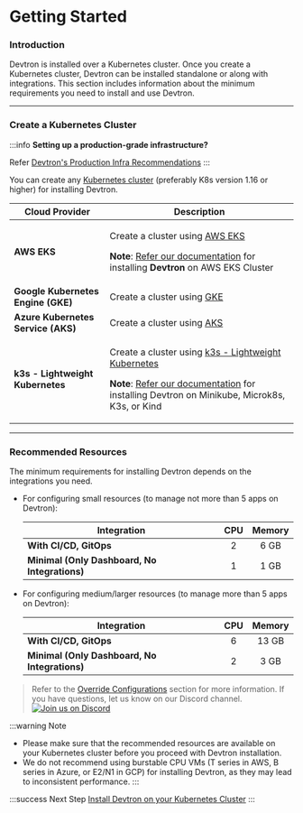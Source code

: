 # Getting Started

### Introduction

Devtron is installed over a Kubernetes cluster. Once you create a Kubernetes cluster, Devtron can be installed standalone or along with integrations. This section includes information about the minimum requirements you need to install and use Devtron.

---

### Create a Kubernetes Cluster

:::info 
**Setting up a production-grade infrastructure?**

Refer [Devtron's Production Infra Recommendations](../install/prod-infra.md)
:::

You can create any [Kubernetes cluster](https://kubernetes.io/docs/tutorials/kubernetes-basics/create-cluster/) (preferably K8s version 1.16 or higher) for installing Devtron.

| Cloud Provider                     | Description                                                                                                                                                                                                                                                                                                                                                                                           |
| ---------------------------------- | ----------------------------------------------------------------------------------------------------------------------------------------------------------------------------------------------------------------------------------------------------------------------------------------------------------------------------------------------------------------------------------------------------- |
| **AWS EKS**                        | <p>Create a cluster using <a href="https://docs.aws.amazon.com/eks/latest/userguide/getting-started-console.html">AWS EKS</a></p><p><strong>Note</strong>: <a href="http://github.com/devtron-labs/devtron/blob/b33a37bb608d07966c8f8b89e4f59287db873c6c/docs/setup/install/install-devtron-on-aws-eks.md">Refer our documentation</a> for installing <strong>Devtron</strong> on AWS EKS Cluster</p> |
| **Google Kubernetes Engine (GKE)** | Create a cluster using [GKE](https://cloud.google.com/kubernetes-engine/)                                                                                                                                                                                                                                                                                                                             |
| **Azure Kubernetes Service (AKS)** | Create a cluster using [AKS](https://learn.microsoft.com/en-us/azure/aks/)                                                                                                                                                                                                                                                                                                                            |
| **k3s - Lightweight Kubernetes**   | <p>Create a cluster using <a href="https://devtron.ai/blog/deploy-your-applications-over-k3s-lightweight-kubernetes-in-no-time/">k3s - Lightweight Kubernetes</a></p><p><strong>Note</strong>: <a href="../install/devtron-oss.md">Refer our documentation</a> for installing Devtron on Minikube, Microk8s, K3s, or Kind</p>                                                                         |

---

### Recommended Resources

The minimum requirements for installing Devtron depends on the integrations you need.

*   For configuring small resources (to manage not more than 5 apps on Devtron):

    | Integration                                   | CPU | Memory |
    | --------------------------------------------- | :-: | :----: |
    | **With CI/CD, GitOps**                        |  2  |  6 GB  |
    | **Minimal (Only Dashboard, No Integrations)** |  1  |  1 GB  |
*   For configuring medium/larger resources (to manage more than 5 apps on Devtron):

    | Integration                                   | CPU | Memory |
    | --------------------------------------------- | :-: | :----: |
    | **With CI/CD, GitOps**                        |  6  |  13 GB |
    | **Minimal (Only Dashboard, No Integrations)** |  2  |  3 GB  |

> Refer to the [Override Configurations](../install/override-default-devtron-installation-configs.md) section for more information. If you have questions, let us know on our Discord channel. [![Join us on Discord](https://img.shields.io/badge/Join%20us%20on-Discord-e01563.svg)](https://discord.gg/jsRG5qx2gp)

:::warning Note
* Please make sure that the recommended resources are available on your Kubernetes cluster before you proceed with Devtron installation.
* We do not recommend using burstable CPU VMs (T series in AWS, B series in Azure, or E2/N1 in GCP) for installing Devtron, as they may lead to inconsistent performance.
:::

:::success Next Step
[Install Devtron on your Kubernetes Cluster](../install/)
:::
